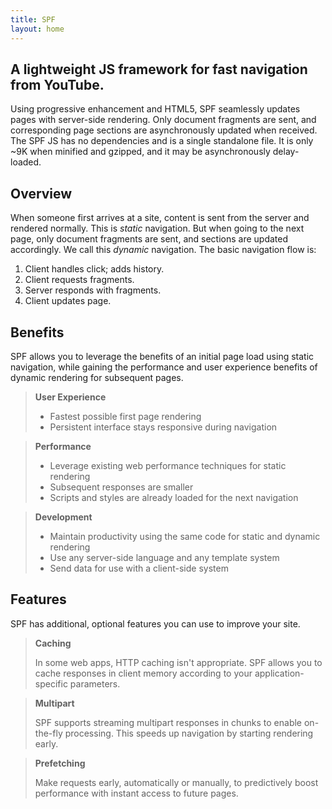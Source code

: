 ```yaml
---
title: SPF
layout: home
---
```


## A lightweight JS framework for fast navigation from YouTube.


Using progressive enhancement and HTML5, SPF seamlessly updates pages with
server-side rendering. Only document fragments are sent, and corresponding page
sections are asynchronously updated when received. The SPF JS has no
dependencies and is a single standalone file.  It is only ~9K when minified and
gzipped, and it may be asynchronously delay-loaded.


## Overview

When someone first arrives at a site, content is sent from the server and
rendered normally.  This is _static_ navigation.  But when going to the next
page, only document fragments are sent, and sections are updated accordingly.
We call this _dynamic_ navigation.  The basic navigation flow is:

1. Client handles click; adds history.
2. Client requests fragments.
3. Server responds with fragments.
4. Client updates page.


## Benefits

SPF allows you to leverage the benefits of an initial page load using static
navigation, while gaining the performance and user experience benefits of
dynamic rendering for subsequent pages.

> **User Experience**
>
> * Fastest possible first page rendering
> * Persistent interface stays responsive during navigation

<!-- -->

> **Performance**
>
> * Leverage existing web performance techniques for static rendering
> * Subsequent responses are smaller
> * Scripts and styles are already loaded for the next navigation

<!-- -->

> **Development**
>
> * Maintain productivity using the same code for static and dynamic rendering
> * Use any server-side language and any template system
> * Send data for use with a client-side system


## Features

SPF has additional, optional features you can use to improve your site.

> **Caching**
>
> In some web apps, HTTP caching isn't appropriate.  SPF allows you
> to cache responses in client memory according to your application-specific
> parameters.

<!-- -->

> **Multipart**
>
> SPF supports streaming multipart responses in chunks to enable
> on-the-fly processing.  This speeds up navigation by starting rendering early.

<!-- -->

> **Prefetching**
>
> Make requests early, automatically or manually, to predictively
> boost performance with instant access to future pages.
